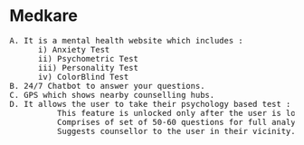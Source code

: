 # Medkare
<pre>
A. It is a mental health website which includes :
      i) Anxiety Test
      ii) Psychometric Test
      iii) Personality Test
      iv) ColorBlind Test
B. 24/7 Chatbot to answer your questions.
C. GPS which shows nearby counselling hubs.
D. It allows the user to take their psychology based test :
          This feature is unlocked only after the user is logged in.
          Comprises of set of 50-60 questions for full analysis of the user's mental state.
          Suggests counsellor to the user in their vicinity. Also provides list of top counsellors.
</pre>     
